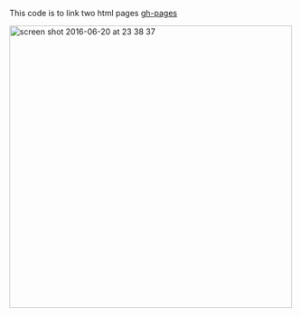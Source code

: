 This code is to link two html pages
[gh-pages](http://shanegibney.github.io/link-two-pages/)

 <img width="500" alt="screen shot 2016-06-20 at 23 38 37" src="https://cloud.githubusercontent.com/assets/17167992/16969668/67f30402-4e0e-11e6-89e9-b8fbe57adca7.png">
